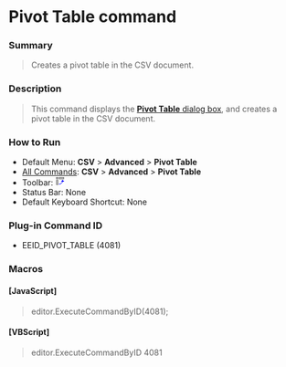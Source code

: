 # Pivot Table command

### Summary

> Creates a pivot table in the CSV document.

### Description

> This command displays the [**Pivot Table** dialog box](../../dlg/pivot_table/index), and creates a pivot table in the CSV document.

### How to Run

- Default Menu: **CSV** \> **Advanced** \> **Pivot Table**
- [All Commands](../tools/all_commands): **CSV** \> **Advanced** \> **Pivot Table**
- Toolbar: ![](../../images/pivot_table.gif)
- Status Bar: None
- Default Keyboard Shortcut: None

### Plug-in Command ID

- EEID\_PIVOT\_TABLE (4081)

### Macros

#### \[JavaScript\]

> editor.ExecuteCommandByID(4081);

#### \[VBScript\]

> editor.ExecuteCommandByID 4081
